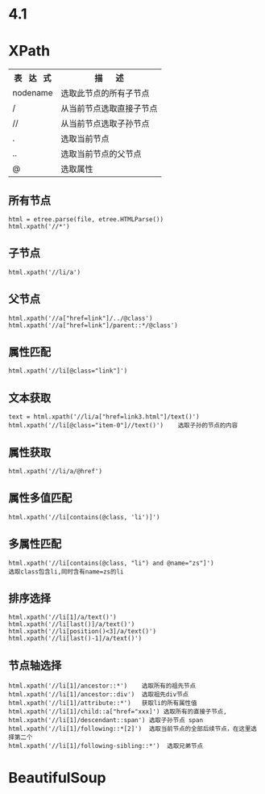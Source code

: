 
# 4.1
# XPath
<table>
    <tr>
        <th>表&nbsp;&nbsp;&nbsp;达&nbsp;&nbsp;&nbsp式</th>
        <th>描&nbsp;&nbsp;&nbsp;&nbsp;&nbsp;&nbsp;述</th>
    </tr>
    <tr>
        <td text-align="left">nodename</td>
        <td text-align="center">选取此节点的所有子节点</td>
    </tr>
    <tr>
        <td text-align="left">/</td>
        <td text-align="center">从当前节点选取直接子节点</td>
    </tr>
    <tr>
        <td text-align="left">//</td>
        <td text-align="center">从当前节点选取子孙节点</td>
    </tr>
    <tr>
        <td text-align="left">.</td>
        <td text-align="center">选取当前节点</td>
    </tr>
    <tr>
        <td text-align="left">..</td>
        <td text-align="center">选取当前节点的父节点</td>
    </tr>
    <tr>
        <td text-align="left">@</td>
        <td text-align="center">选取属性</td>
    </tr>
</table>

## 所有节点
```
html = etree.parse(file, etree.HTMLParse())
html.xpath('//*')
```

## 子节点
```
html.xpath('//li/a')
```

## 父节点
```
html.xpath('//a["href=link"]/../@class')
html.xpath('//a["href=link"]/parent::*/@class')
```

## 属性匹配
```
html.xpath('//li[@class="link"]')
```

## 文本获取
```
text = html.xpath('//li/a["href=link3.html"]/text()')
html.xpath('//li[@class="item-0"]//text()')    选取子孙的节点的内容
```

## 属性获取
```
html.xpath('//li/a/@href')
```

## 属性多值匹配
```
html.xpath('//li[contains(@class, 'li')]')
```

## 多属性匹配
```
html.xpath('//li[contains(@class, "li") and @name="zs"]')
选取class包含li,同时含有name=zs的li
```

## 排序选择
```
html.xpath('//li[1]/a/text()')
html.xpath('//li[last()]/a/text()')
html.xpath('//li[position()<3]/a/text()')
html.xpath('//li[last()-1]/a/text()')
```

## 节点轴选择
```
html.xpath('//li[1]/ancestor::*')    选取所有的祖先节点
html.xpath('//li[1]/ancestor::div')  选取祖先div节点
html.xpath('//li[1]/attribute::*')   获取li的所有属性值
html.xpath('//li[1]/child::a["href="xxx]') 选取所有的直接子节点,
html.xpath('//li[1]/descendant::span') 选取子孙节点 span
html.xpath('//li[1]/following::*[2]')  选取当前节点的全部后续节点，在这里选择第二个
html.xpath('//li[1]/following-sibling::*')  选取兄弟节点
```

# BeautifulSoup

